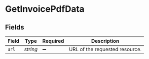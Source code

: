 # GetInvoicePdfData


## Fields

| Field                          | Type                           | Required                       | Description                    |
| ------------------------------ | ------------------------------ | ------------------------------ | ------------------------------ |
| `url`                          | *string*                       | :heavy_minus_sign:             | URL of the requested resource. |